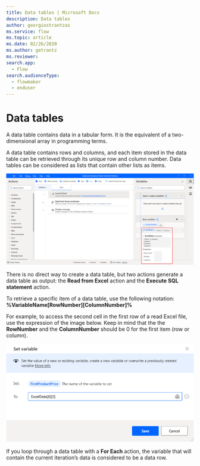 ```yaml
---
title: Data tables | Microsoft Docs
description: Data tables
author: georgiostrantzas
ms.service: flow
ms.topic: article
ms.date: 02/26/2020
ms.author: getrantz
ms.reviewer:
search.app: 
  - Flow
search.audienceType: 
  - flowmaker
  - enduser
---
```


# Data tables

A data table contains data in a tabular form. It is the equivalent of a two-dimensional array in programming terms. 

A data table contains rows and columns, and each item stored in the data table can be retrieved through its unique row and column number. Data tables can be considered as lists that contain other lists as items.

![An example of a data table variable.](../../media/data-tables/data-table-first-item.png)

There is no direct way to create a data table, but two actions generate a data table as output: the **Read from Excel** action and the **Execute SQL statement** action.

To retrieve a specific item of a data table, use the following notation: **%VariableName\[RowNumber\]\[ColumnNumber\]%**

For example, to access the second cell in the first row of a read Excel file, use the expression of the image below. Keep in mind that the the **RowNumber** and the **ColumnNumber** should be 0 for the first item (row or column).

![An epxression to access the first row's second cell of a read Excel file.](../../media/data-tables/data-table-row-item.png)

If you loop through a data table with a **For Each** action, the variable that will contain the current iteration’s data is considered to be a data row. 